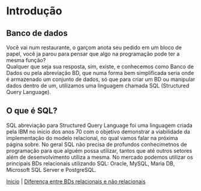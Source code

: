 # **Introdução**

## **Banco de dados**

Você vai num restaurante, o garçom anota seu pedido em um bloco de papel, você ja parou para pensar que algo na programação pode ter a mesma função?  
Qualquer que seja sua resposta, sim, existe, e conhecemos como Banco de Dados ou pela abreviação BD, que numa forma bem simplificada seria onde é armazenado um conjunto de dados, só que para criar um BD ou manipular dados dentro de um, utilizamos uma linguagem chamada SQL (Structured Query Language).  

## **O que é SQL?**

SQL abreviação para Structured Query Language foi uma linguagem criada pela IBM no inicio dos anos 70 com o objetivo demonstrar a viabilidade da implementação do modelo relacional, no qual vamos falar na próxima página sobre. No geral SQL não precisa de profundos conhecimetnos de programação para que alguém possa utilizar, tantos que até outros setores além de desenvolvimento utiliza a mesma. No mercado podemos utilizar os principais BDs relacionais utilizando SQL: Oracle, MySQL, Maria DB, Microsoft SQL Server e PostgreSQL.

 [Inicio](../../README.md) | [Diferença entre BDs relacionais e não relacionais](./Diferenca.md)
